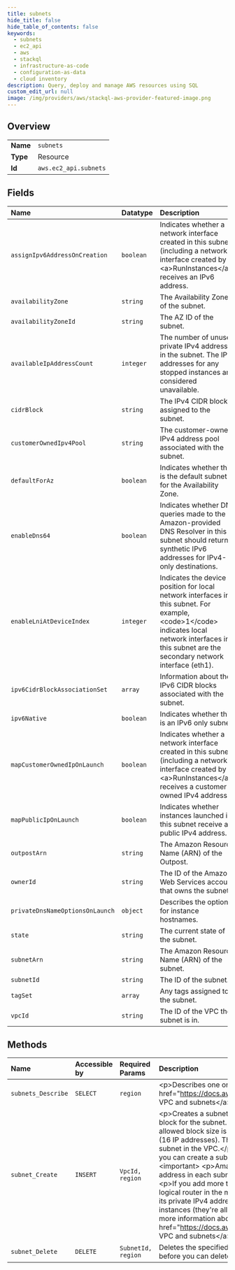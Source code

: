 ```yaml
---
title: subnets
hide_title: false
hide_table_of_contents: false
keywords:
  - subnets
  - ec2_api
  - aws    
  - stackql
  - infrastructure-as-code
  - configuration-as-data
  - cloud inventory
description: Query, deploy and manage AWS resources using SQL
custom_edit_url: null
image: /img/providers/aws/stackql-aws-provider-featured-image.png
---
```

  
    

## Overview
<table><tbody>
<tr><td><b>Name</b></td><td><code>subnets</code></td></tr>
<tr><td><b>Type</b></td><td>Resource</td></tr>
<tr><td><b>Id</b></td><td><code>aws.ec2_api.subnets</code></td></tr>
</tbody></table>

## Fields
| Name | Datatype | Description |
|:-----|:---------|:------------|
| `assignIpv6AddressOnCreation` | `boolean` | Indicates whether a network interface created in this subnet (including a network interface created by &lt;a&gt;RunInstances&lt;/a&gt;) receives an IPv6 address. |
| `availabilityZone` | `string` | The Availability Zone of the subnet. |
| `availabilityZoneId` | `string` | The AZ ID of the subnet. |
| `availableIpAddressCount` | `integer` | The number of unused private IPv4 addresses in the subnet. The IPv4 addresses for any stopped instances are considered unavailable. |
| `cidrBlock` | `string` | The IPv4 CIDR block assigned to the subnet. |
| `customerOwnedIpv4Pool` | `string` | The customer-owned IPv4 address pool associated with the subnet. |
| `defaultForAz` | `boolean` | Indicates whether this is the default subnet for the Availability Zone. |
| `enableDns64` | `boolean` | Indicates whether DNS queries made to the Amazon-provided DNS Resolver in this subnet should return synthetic IPv6 addresses for IPv4-only destinations. |
| `enableLniAtDeviceIndex` | `integer` |  Indicates the device position for local network interfaces in this subnet. For example, &lt;code&gt;1&lt;/code&gt; indicates local network interfaces in this subnet are the secondary network interface (eth1).  |
| `ipv6CidrBlockAssociationSet` | `array` | Information about the IPv6 CIDR blocks associated with the subnet. |
| `ipv6Native` | `boolean` | Indicates whether this is an IPv6 only subnet. |
| `mapCustomerOwnedIpOnLaunch` | `boolean` | Indicates whether a network interface created in this subnet (including a network interface created by &lt;a&gt;RunInstances&lt;/a&gt;) receives a customer-owned IPv4 address. |
| `mapPublicIpOnLaunch` | `boolean` | Indicates whether instances launched in this subnet receive a public IPv4 address. |
| `outpostArn` | `string` | The Amazon Resource Name (ARN) of the Outpost. |
| `ownerId` | `string` | The ID of the Amazon Web Services account that owns the subnet. |
| `privateDnsNameOptionsOnLaunch` | `object` | Describes the options for instance hostnames. |
| `state` | `string` | The current state of the subnet. |
| `subnetArn` | `string` | The Amazon Resource Name (ARN) of the subnet. |
| `subnetId` | `string` | The ID of the subnet. |
| `tagSet` | `array` | Any tags assigned to the subnet. |
| `vpcId` | `string` | The ID of the VPC the subnet is in. |
## Methods
| Name | Accessible by | Required Params | Description |
|:-----|:--------------|:----------------|:------------|
| `subnets_Describe` | `SELECT` | `region` | &lt;p&gt;Describes one or more of your subnets.&lt;/p&gt; &lt;p&gt;For more information, see &lt;a href="https://docs.aws.amazon.com/vpc/latest/userguide/VPC_Subnets.html"&gt;Your VPC and subnets&lt;/a&gt; in the &lt;i&gt;Amazon Virtual Private Cloud User Guide&lt;/i&gt;.&lt;/p&gt; |
| `subnet_Create` | `INSERT` | `VpcId, region` | &lt;p&gt;Creates a subnet in a specified VPC.&lt;/p&gt; &lt;p&gt;You must specify an IPv4 CIDR block for the subnet. After you create a subnet, you can't change its CIDR block. The allowed block size is between a /16 netmask (65,536 IP addresses) and /28 netmask (16 IP addresses). The CIDR block must not overlap with the CIDR block of an existing subnet in the VPC.&lt;/p&gt; &lt;p&gt;If you've associated an IPv6 CIDR block with your VPC, you can create a subnet with an IPv6 CIDR block that uses a /64 prefix length. &lt;/p&gt; &lt;important&gt; &lt;p&gt;Amazon Web Services reserves both the first four and the last IPv4 address in each subnet's CIDR block. They're not available for use.&lt;/p&gt; &lt;/important&gt; &lt;p&gt;If you add more than one subnet to a VPC, they're set up in a star topology with a logical router in the middle.&lt;/p&gt; &lt;p&gt;When you stop an instance in a subnet, it retains its private IPv4 address. It's therefore possible to have a subnet with no running instances (they're all stopped), but no remaining IP addresses available.&lt;/p&gt; &lt;p&gt;For more information about subnets, see &lt;a href="https://docs.aws.amazon.com/vpc/latest/userguide/VPC_Subnets.html"&gt;Your VPC and subnets&lt;/a&gt; in the &lt;i&gt;Amazon Virtual Private Cloud User Guide&lt;/i&gt;.&lt;/p&gt; |
| `subnet_Delete` | `DELETE` | `SubnetId, region` | Deletes the specified subnet. You must terminate all running instances in the subnet before you can delete the subnet. |

